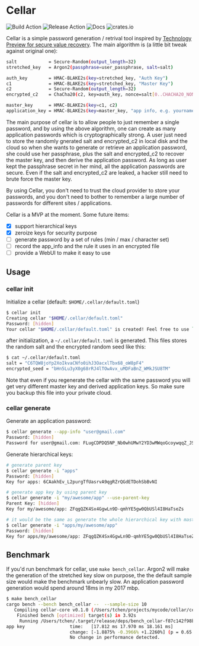 # Cellar

![Build Action](https://github.com/tyrchen/cellar/workflows/build/badge.svg) ![Release Action](https://github.com/tyrchen/cellar/workflows/release/badge.svg) ![Docs](https://docs.rs/cellar-core/badge.svg) ![crates.io](https://img.shields.io/crates/v/cellar-core.svg)

Cellar is a simple password generation / retrival tool inspired by [Technology Preview for secure value recovery](https://signal.org/blog/secure-value-recovery/). The main algorithm is (a little bit tweak against original one):

```bash
salt            = Secure-Random(output_length=32)
stretched_key   = Argon2(passphrase=user_passphrase, salt=salt)

auth_key        = HMAC-BLAKE2s(key=stretched_key, "Auth Key")
c1              = HMAC-BLAKE2s(key=stretched_key, "Master Key")
c2              = Secure-Random(output_length=32)
encrypted_c2    = ChaCha20(c2, key=auth_key, nonce=salt[0..CHACHA20_NONCE_LENGTH])

master_key      = HMAC-BLAKE2s(key=c1, c2)
application_key = HMAC-BLAKE2s(key=master_key, "app info, e.g. yourname@gmail.com")
```

The main purpose of cellar is to allow people to just remember a single password, and by using the above algorithm, one can create as many application passwords which is cryptographically strong. A user just need to store the randomly gnerated salt and encrypted_c2 in local disk and the cloud so when she wants to generate or retrieve an application password, she could use her passphrase, plus the salt and encrypted_c2 to recover the master key, and then derive the application password. As long as user kept the passphrase secret in her mind, all the application passwords are secure. Even if the salt and encrypted_c2 are leaked, a hacker still need to brute force the master key.

By using Cellar, you don't need to trust the cloud provider to store your passwords, and you don't need to bother to remember a large number of passwords for different sites / applications.

Cellar is a MVP at the moment. Some future items:

* [x] support hierarchical keys
* [x] zeroize keys for security purpose
* [ ] generate password by a set of rules (min / max / character set)
* [ ] record the app_info and the rule it uses in an encrypted file
* [ ] provide a WebUI to make it easy to use

## Usage

### cellar init

Initialize a cellar (default: `$HOME/.cellar/default.toml`)

```bash
$ cellar init
Creating cellar "$HOME/.cellar/default.toml"
Password: [hidden]
Your cellar "$HOME/.cellar/default.toml" is created! Feel free to use `cellar generate` to create or display your application password.
```

after initialization, a `~/.cellar/default.toml` is generated. This files stores the random salt and the encrypted random seed like this:

```bash
$ cat ~/.cellar/default.toml
salt = "C6TQW8joYp2XoIkvaCNfo0ihJ3OacxlTbx68_oW8pF4"
encrypted_seed = "bHn5Lu3yX0g68rRJ4lTOwAvx_uMDFaBnZ_WMkJSU8TM"
```

Note that even if you regenerate the cellar with the same password you will get very different master key and derived application keys. So make sure you backup this file into your private cloud.

### cellar generate

Generate an application password:

```bash
$ cellar generate --app-info "user@gmail.com"
Password: [hidden]
Password for user@gmail.com: FLugCDPDQ5NP_Nb0whUMwY2YD3wMWqoGcoywqqZ_JSU
```

Generate hierarchical keys:

```bash
# generate parent key
$ cellar generate -i "apps"
Password: [hidden]
Key for apps: 6CAakhEv_L2purgTfUasrvA9qgRZrQGdETDohSbBvNI

# generate app key by using parent key
$ cellar generate -i "my/awesome/app" --use-parent-key
Parent Key: [hidden]
Key for my/awesome/app: ZFqgQZK4Sx4GgwLn9D-qmhYE5gw0QbUSl4I8HaTseZs

# it would be the same as generate the whole hierarchical key with master password
$ cellar generate -i "apps/my/awesome/app"
Password: [hidden]
Key for apps/my/awesome/app: ZFqgQZK4Sx4GgwLn9D-qmhYE5gw0QbUSl4I8HaTseZs
```

## Benchmark

If you'd run benchmark for cellar, use `make bench_cellar`. Argon2 will make the generation of the stretched key slow on purpose, the the default sample size would make the benchmark unbearly slow. An application password generation would spend around 18ms in my 2017 mbp.

```bash
$ make bench_cellar
cargo bench --bench bench_cellar --  --sample-size 10
   Compiling cellar-core v0.1.0 (/Users/tchen/projects/mycode/cellar/cellar-core)
    Finished bench [optimized] target(s) in 3.92s
     Running /Users/tchen/.target/release/deps/bench_cellar-f87c142f98bb458c
app key                 time:   [17.812 ms 17.970 ms 18.161 ms]
                        change: [-1.8875% -0.3966% +1.2260%] (p = 0.65 > 0.05)
                        No change in performance detected.
```

